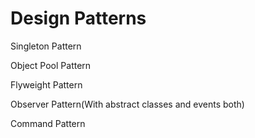 # Design Patterns

Singleton Pattern

Object Pool Pattern

Flyweight Pattern 

Observer Pattern(With abstract classes and events both)

Command Pattern